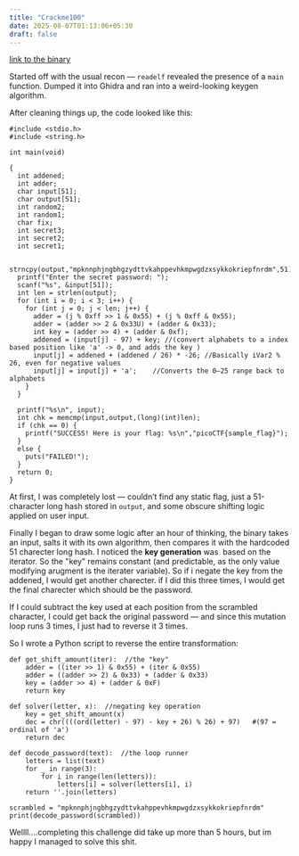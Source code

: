 ```yaml
---
title: "Crackme100"
date: 2025-08-07T01:13:06+05:30
draft: false
---
```


[link to the binary](https://play.picoctf.org/practice/challenge/409)

Started off with the usual recon — `readelf` revealed the presence of a `main` function. Dumped it into Ghidra and ran into a weird-looking keygen algorithm.

After cleaning things up, the code looked like this:

```
#include <stdio.h>
#include <string.h>

int main(void)

{
  int addened;
  int adder;
  char input[51];
  char output[51];
  int random2;
  int random1;
  char fix;
  int secret3;
  int secret2;
  int secret1;
  
  strncpy(output,"mpknnphjngbhgzydttvkahppevhkmpwgdzxsykkokriepfnrdm",51);
  printf("Enter the secret password: ");
  scanf("%s", &input[51]);
  int len = strlen(output);
  for (int i = 0; i < 3; i++) {
    for (int j = 0; j < len; j++) {
      adder = (j % 0xff >> 1 & 0x55) + (j % 0xff & 0x55);
      adder = (adder >> 2 & 0x33U) + (adder & 0x33);
      int key = (adder >> 4) + (adder & 0xf);
      addened = (input[j] - 97) + key; //(convert alphabets to a index based position like 'a' -> 0, and adds the key )
      input[j] = addened + (addened / 26) * -26; //Basically iVar2 % 26, even for negative values
      input[j] = input[j] + 'a';	//Converts the 0–25 range back to alphabets
    }
  }

  printf("%s\n", input);
  int chk = memcmp(input,output,(long)(int)len);
  if (chk == 0) {
    printf("SUCCESS! Here is your flag: %s\n","picoCTF{sample_flag}");
  }
  else {
    puts("FAILED!");
  }
  return 0;
}
```

At first, I was completely lost — couldn’t find any static flag, just a 51-character long hash stored in `output`, and some obscure shifting logic applied on user input.

Finally I began to draw some logic after an hour of thinking, the binary takes an input, salts it with its own algorithm, then compares it with the hardcoded 51 charecter long hash. I noticed the **key generation** was  based on the iterator. So the "key" remains constant (and predictable, as the only value modifying arugment is the iterater variable). So if i negate the key from the addened, I would get another charecter. if I did this three times, I would get the final charecter which should be the password.

If I could subtract the key used at each position from the scrambled character, I could get back the original password — and since this mutation loop runs 3 times, I just had to reverse it 3 times.

So I wrote a Python script to reverse the entire transformation:

```
def get_shift_amount(iter):  //the "key"
    adder = ((iter >> 1) & 0x55) + (iter & 0x55)
    adder = ((adder >> 2) & 0x33) + (adder & 0x33)
    key = (adder >> 4) + (adder & 0xF)
    return key

def solver(letter, x):  //negating key operation
    key = get_shift_amount(x)
    dec = chr((((ord(letter) - 97) - key + 26) % 26) + 97)   #(97 = ordinal of 'a')
    return dec

def decode_password(text):  //the loop runner
    letters = list(text)
    for _ in range(3):
        for i in range(len(letters)):
            letters[i] = solver(letters[i], i)
    return ''.join(letters)

scrambled = "mpknnphjngbhgzydttvkahppevhkmpwgdzxsykkokriepfnrdm"
print(decode_password(scrambled))
```

Wellll....completing this challenge did take up more than 5 hours, but im happy I managed to solve this shit.

